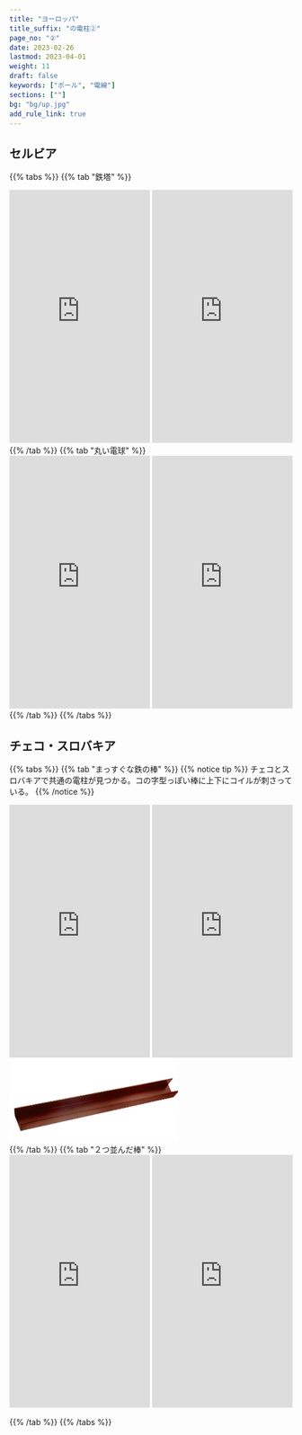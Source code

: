 ```yaml
---
title: "ヨーロッパ"
title_suffix: "の電柱②"
page_no: "②"
date: 2023-02-26
lastmod: 2023-04-01
weight: 11
draft: false
keywords: ["ポール", "電線"]
sections: [""]
bg: "bg/up.jpg"
add_rule_link: true
---
```



## セルビア

{{% tabs  %}}
{{% tab "鉄塔" %}}
<div class="googlemap-if">
<iframe src="https://www.google.com/maps/embed?pb=!4v1686308074970!6m8!1m7!1sP77Cl5MhZDIdPzBvLDCd4A!2m2!1d45.37508093988659!2d20.06254718369127!3f28.67917983132158!4f0.3532942720845398!5f2.5103856977597823" width="250" height="450" style="border:0;" allowfullscreen="" loading="lazy" referrerpolicy="no-referrer-when-downgrade"></iframe>
<iframe src="https://www.google.com/maps/embed?pb=!4v1686308344949!6m8!1m7!1ssp7Lu2LTB6FVcw3dY4BClg!2m2!1d43.22189679151939!2d22.31493161296106!3f212.0753471400689!4f12.891456495584038!5f1.5353860272464637" width="250" height="450" style="border:0;" allowfullscreen="" loading="lazy" referrerpolicy="no-referrer-when-downgrade"></iframe>
</div>
{{% /tab %}}
{{% tab "丸い電球" %}}
<div class="googlemap-if">
<iframe src="https://www.google.com/maps/embed?pb=!4v1686314568871!6m8!1m7!1si9rzobQFP4Os68ZkRaBAxw!2m2!1d43.98911147213687!2d20.84550091900998!3f41.6161568561028!4f12.60588196150303!5f2.1959668888822668" width="250" height="450" style="border:0;" allowfullscreen="" loading="lazy" referrerpolicy="no-referrer-when-downgrade"></iframe>
<iframe src="https://www.google.com/maps/embed?pb=!4v1686314669697!6m8!1m7!1sO2aA2RNQxMu4O4DwQf4b_w!2m2!1d42.99512458520814!2d21.95204586055933!3f57.03643679840653!4f7.52740472193598!5f1.3270147405865347" width="250" height="450" style="border:0;" allowfullscreen="" loading="lazy" referrerpolicy="no-referrer-when-downgrade"></iframe>
</div>
{{% /tab %}}
{{% /tabs %}}

## チェコ・スロバキア


{{% tabs  %}}
{{% tab "まっすぐな鉄の棒" %}}
{{% notice tip %}}
チェコとスロバキアで共通の電柱が見つかる。コの字型っぽい棒に上下にコイルが刺さっている。
{{% /notice %}}

<div class="googlemap-if">
<iframe src="https://www.google.com/maps/embed?pb=!4v1686594386635!6m8!1m7!1sxH6l7uYoKzjXj28AC1K9pQ!2m2!1d49.38437426271587!2d15.36905043271308!3f44.10100217882954!4f29.88161714379865!5f3.325193203789971" width="250" height="450" style="border:0;" allowfullscreen="" loading="lazy" referrerpolicy="no-referrer-when-downgrade"></iframe>
<iframe src="https://www.google.com/maps/embed?pb=!4v1686594548149!6m8!1m7!1sXNYT_36W9Z5DDiGTZ3S2Mw!2m2!1d49.70806573351916!2d13.41885583096088!3f191.27219417026123!4f37.06150617937257!5f3.325193203789971" width="250" height="450" style="border:0;" allowfullscreen="" loading="lazy" referrerpolicy="no-referrer-when-downgrade"></iframe>
</div>

<div class="googlemap-if unclickable">
<img src="../../../rule/europe/czechia/bar.png" width="300px">
</div>
{{% /tab %}}
{{% tab "２つ並んだ棒" %}}

<div class="googlemap-if">
<iframe src="https://www.google.com/maps/embed?pb=!4v1686595475450!6m8!1m7!1s6TWCtY6MYfHQD4_CG75V3A!2m2!1d49.18196165848737!2d16.48964443755139!3f44.432808772408805!4f29.841552503123765!5f3.325193203789971" width="250" height="450" style="border:0;" allowfullscreen="" loading="lazy" referrerpolicy="no-referrer-when-downgrade"></iframe>
<iframe src="https://www.google.com/maps/embed?pb=!4v1686595823142!6m8!1m7!1suzL342DLxTlHpBt6_vc6PA!2m2!1d49.12844432927459!2d16.6558420676652!3f149.51272206811763!4f39.53331163003605!5f3.325193203789971" width="250" height="450" style="border:0;" allowfullscreen="" loading="lazy" referrerpolicy="no-referrer-when-downgrade"></iframe>
</div>

{{% /tab %}}
{{% /tabs %}}